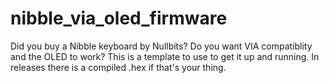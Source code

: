 # nibble_via_oled_firmware

Did you buy a Nibble keyboard by Nullbits? Do you want VIA compatiblity and the OLED to work? 
This is a template to use to get it up and running. In releases there is a compiled .hex if that's your thing. 
